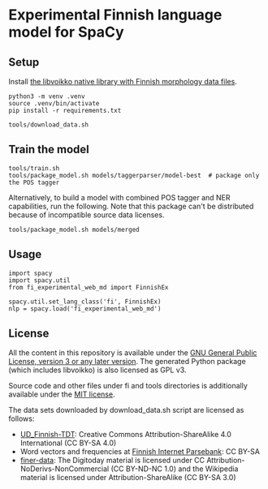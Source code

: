 # Experimental Finnish language model for SpaCy

## Setup

Install [the libvoikko native library with Finnish morphology data files](https://voikko.puimula.org/python.html).

```
python3 -m venv .venv
source .venv/bin/activate
pip install -r requirements.txt

tools/download_data.sh
```

## Train the model

```
tools/train.sh
tools/package_model.sh models/taggerparser/model-best  # package only the POS tagger
```

Alternatively, to build a model with combined POS tagger and NER capabilities, run the following. Note that this package can't be distributed because of incompatible source data licenses.

```
tools/package_model.sh models/merged
```

## Usage

```
import spacy
import spacy.util
from fi_experimental_web_md import FinnishEx

spacy.util.set_lang_class('fi', FinnishEx)
nlp = spacy.load('fi_experimental_web_md')
```

## License

All the content in this repository is available under the [GNU General Public License, version 3 or any later version](LICENSE). The generated Python package (which includes libvoikko) is also licensed as GPL v3.

Source code and other files under fi and tools directories is additionally available under the [MIT license](LICENSE.MIT).

The data sets downloaded by download_data.sh script are licensed as follows:
* [UD_Finnish-TDT](https://github.com/UniversalDependencies/UD_Finnish-TDT): Creative Commons Attribution-ShareAlike 4.0 International (CC BY-SA 4.0)
* Word vectors and frequencies at [Finnish Internet Parsebank](https://turkunlp.org/finnish_nlp.html#parsebank): CC BY-SA
* [finer-data](https://github.com/mpsilfve/finer-data): The Digitoday material is licensed under CC Attribution-NoDerivs-NonCommercial (CC BY-ND-NC 1.0) and the Wikipedia material is licensed under Attribution-ShareAlike (CC BY-SA 3.0)
